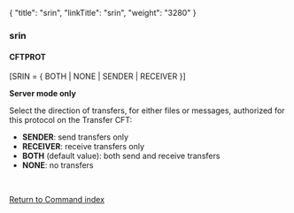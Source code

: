 {
    "title": "srin",
    "linkTitle": "srin",
    "weight": "3280"
}<span id="srin"></span>

### srin

#### CFTPROT

\[SRIN = { BOTH | NONE | SENDER | RECEIVER
}\]

**Server mode only**

Select the direction of transfers, for either files or messages, authorized
for this protocol on the <span class="mc-variable axway_variables.Component_Short_Name variable">Transfer CFT</span>:

-   <span style="font-weight: bold;">SENDER</span>: send transfers only
-   <span style="font-weight: bold;">RECEIVER</span>: receive transfers only
-   <span style="font-weight: bold;">BOTH</span> (default value): both send and
    receive transfers
-   <span style="font-weight: bold;">NONE</span>: no transfers

 

[Return to Command index](../../)
